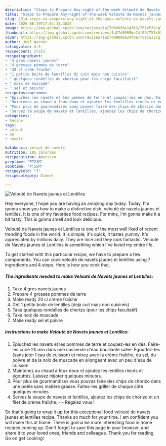 ```yaml
---
description: "Steps to Prepare Any-night-of-the-week Velouté de Navets jaunes et Lentilles"
title: "Steps to Prepare Any-night-of-the-week Velouté de Navets jaunes et Lentilles"
slug: 2314-steps-to-prepare-any-night-of-the-week-veloute-de-navets-jaunes-et-lentilles
date: 2020-08-29T17:04:15.303Z
image: https://img-global.cpcdn.com/recipes/1a27d0909be24f09/751x532cq70/veloute-de-navets-jaunes-et-lentilles-photo-principale-de-la-recette.jpg
thumbnail: https://img-global.cpcdn.com/recipes/1a27d0909be24f09/751x532cq70/veloute-de-navets-jaunes-et-lentilles-photo-principale-de-la-recette.jpg
cover: https://img-global.cpcdn.com/recipes/1a27d0909be24f09/751x532cq70/veloute-de-navets-jaunes-et-lentilles-photo-principale-de-la-recette.jpg
author: Joel Warner
ratingvalue: 4.5
reviewcount: 27351
recipeingredient:
- "4 gros navets jaunes"
- "4 grosses pommes de terre"
- "20 cl crme frache"
- "1 petite boite de lentilles dj cuit mais non cuisins"
- " quelques rondelles de chorizo pour les chips facultatif"
- " noix de muscade"
- " sel et poivre"
recipeinstructions:
- "Épluchez les navets et les pommes de terre et coupez-les en dés. Faire-les cuire 20 min dans une casserole d&#39;eau bouillante salée. Égouttez-les (sans jeter l&#39;eau de cuisson) et mixez avec la crème fraîche, du sel, du poivre et de la noix de muscade en allongeant avec un peu d&#39;eau de cuisson."
- "Maintenez au chaud à feux doux et ajoutez les lentilles rincés et égouttés. Laissez mijoter quelques minutes."
- "Pour plus de gourmandises vous pouvez faire des chips de chorizo dans une poêle sans matière grasse. Faites-les griller de chaque côté quelques minutes."
- "Servez la soupe de navets et lentilles, ajoutez les chips de chorizo et un filet de crème fraîche.  Régalez vous !"
categories:
- Recipe
tags:
- velout
- de
- navets

katakunci: velout de navets 
nutrition: 185 calories
recipecuisine: American
preptime: "PT21M"
cooktime: "PT55M"
recipeyield: "3"
recipecategory: Dinner

---
```



![Velouté de Navets jaunes et Lentilles](https://img-global.cpcdn.com/recipes/1a27d0909be24f09/751x532cq70/veloute-de-navets-jaunes-et-lentilles-photo-principale-de-la-recette.jpg)

Hey everyone, I hope you are having an amazing day today. Today, I'm gonna show you how to make a distinctive dish, velouté de navets jaunes et lentilles. It is one of my favorites food recipes. For mine, I'm gonna make it a bit tasty. This is gonna smell and look delicious.



Velouté de Navets jaunes et Lentilles is one of the most well liked of recent trending foods in the world. It is simple, it's quick, it tastes yummy. It's appreciated by millions daily. They are nice and they look fantastic. Velouté de Navets jaunes et Lentilles is something which I've loved my entire life.


To get started with this particular recipe, we have to prepare a few components. You can cook velouté de navets jaunes et lentilles using 7 ingredients and 4 steps. Here is how you cook that.

<!--inarticleads1-->

##### The ingredients needed to make Velouté de Navets jaunes et Lentilles:

1. Take 4 gros navets jaunes
1. Prepare 4 grosses pommes de terre
1. Make ready 20 cl crème fraîche
1. Get 1 petite boite de lentilles (déjà cuit mais non cuisinés)
1. Take  quelques rondelles de chorizo (pour les chips facultatif)
1. Take  noix de muscade
1. Make ready  sel et poivre




<!--inarticleads2-->

##### Instructions to make Velouté de Navets jaunes et Lentilles:

1. Épluchez les navets et les pommes de terre et coupez-les en dés. Faire-les cuire 20 min dans une casserole d&#39;eau bouillante salée. Égouttez-les (sans jeter l&#39;eau de cuisson) et mixez avec la crème fraîche, du sel, du poivre et de la noix de muscade en allongeant avec un peu d&#39;eau de cuisson.
1. Maintenez au chaud à feux doux et ajoutez les lentilles rincés et égouttés. Laissez mijoter quelques minutes.
1. Pour plus de gourmandises vous pouvez faire des chips de chorizo dans une poêle sans matière grasse. Faites-les griller de chaque côté quelques minutes.
1. Servez la soupe de navets et lentilles, ajoutez les chips de chorizo et un filet de crème fraîche. -  - Régalez vous !




So that's going to wrap it up for this exceptional food velouté de navets jaunes et lentilles recipe. Thanks so much for your time. I am confident you will make this at home. There is gonna be more interesting food in home recipes coming up. Don't forget to save this page in your browser, and share it to your loved ones, friends and colleague. Thank you for reading. Go on get cooking!
